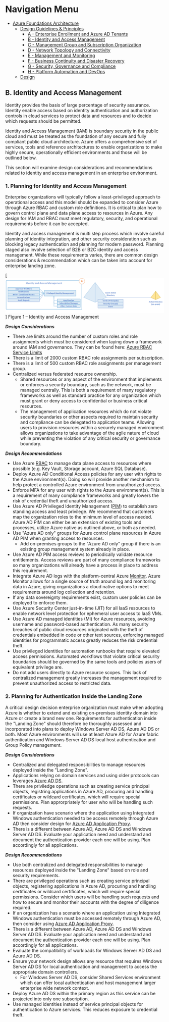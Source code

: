 # Navigation Menu

* [Azure Foundations Architecture](./00-azureFoundations-architecture.md)
  * [Design Guidelines & Principles](./01-azureFoundations-design-guidelines-principles.md)
    * [A - Enterprise Enrollment and Azure AD Tenants](./A-Enterprise-Enrollment-and-Azure-AD-Tenants.md)
    * [B - Identity and Access Management](./B-Identity-and-Access-Management.md)
    * [C - Management Group and Subscription Organization](./C-Management-Group-and-Subscription-Organization.md)
    * [D - Network Topology and Connectivity](./D-Network-Topology-and-Connectivity.md)
    * [E - Management and Monitoring](./E-Management-and-Monitoring.md)
    * [F - Business Continuity and Disaster Recovery](./F-Business-Continuity-and-Disaster-Recovery.md)
    * [G - Security, Governance and Compliance](./G-Security-Governance-and-Compliance.md)
    * [H - Platform Automation and DevOps](./H-Platform-Automation-and-DevOps.md)
  * [Design](./02-azureFoundations-design.md)

## B. Identity and Access Management

Identity provides the basis of large percentage of security assurance. Identity enable access based on identity authentication and authorization controls in cloud services to protect data and resources and to decide which requests should be permitted.

Identity and Access Management (IAM) is boundary security in the public cloud and must be treated as the foundation of any secure and fully compliant public cloud architecture. Azure offers a comprehensive set of services, tools and reference architectures to enable organizations to make highly secure, operationally efficient environments and those will be outlined below.  

This section will examine design considerations and recommendations related to identity and access management in an enterprise environment.

### 1. Planning for Identity and Access Management

Enterprise organizations will typically follow a least-privileged approach to operational access and this model should be expanded to consider Azure through Azure RBAC and custom role definitions. It is critical to plan how to govern control plane and data plane access to resources in Azure. Any design for IAM and RBAC must meet regulatory, security, and operational requirements before it can be accepted.  

Identity and access management is multi step process which involve careful planning of identity integration, and other security consideration such as blocking legacy authentication and planning for modern password. Planning staged also involve selection of B2B or B2C identity and access management. While these requirements varies, there are common design considerations & recommendation which can be taken into account for enterprise landing zone.

 [![Identity and Access Management](./media/iam.png "Identity and Access Management")]
Figure 1 – Identity and Access Management

***Design Considerations***

* There are limits around the number of custom roles and role assignments which must be considered when laying down a framework around IAM and governance. They can be found here: [Azure RBAC Service Limits](https://docs.microsoft.com/en-us/azure/azure-resource-manager/management/azure-subscription-service-limits#role-based-access-control-limits)
* There is a limit of 2000 custom RBAC role assignments per subscription.
* There is a limit of 500 custom RBAC role assignments per management group.
* Centralized versus federated resource ownership.
  * Shared resources or any aspect of the environment that implements or enforces a security boundary, such as the network, must be managed centrally. This is both a requirement of many regulatory frameworks as well as standard practice for any organization which must grant or deny access to confidential or business critical resources.
  * The management of application resources which do not violate security boundaries or other aspects required to maintain security and compliance can be delegated to application teams. Allowing users to provision resources within a securely managed environment allows organizations to take advantage of the agile nature of cloud while preventing the violation of any critical security or governance boundary.

***Design Recommendations***

* Use Azure [RBAC](https://docs.microsoft.com/en-us/azure/role-based-access-control/overview) to manage data plane access to resources where possible (e.g. Key Vault, Storage account, Azure SQL Database).  
* Deploy Azure AD Conditional Access policies for any user with rights to the Azure environment(s). Doing so will provide another mechanism to help protect a controlled Azure environment from unauthorized access.  
* Enforce MFA for any user with rights to the Azure environment(s). This is a requirement of many compliance frameworks and greatly lowers the risk of credential theft and unauthorized access.  
* Use Azure AD Privileged Identity Management ([PIM](https://docs.microsoft.com/en-us/azure/active-directory/privileged-identity-management/pim-configure)) to establish zero standing access and least privilege. We recommend that customers map the organization roles to the minimum level of access needed. Azure AD PIM can either be an extension of existing tools and processes, utilize Azure native as outlined above, or both as needed.  
* Use "Azure AD only" groups for Azure control plane resources in Azure AD PIM when granting access to resources.
  * Add on-premises groups to the "Azure AD only" group if there is an existing group management system already in place.
* Use Azure AD PIM access reviews to periodically validate resource entitlements. Access reviews are part of many compliance frameworks so many organizations will already have a process in place to address this requirement.  
* Integrate Azure AD logs with the platform-central Azure [Monitor](https://docs.microsoft.com/en-us/azure/active-directory/reports-monitoring/concept-activity-logs-azure-monitor). Azure Monitor allows for a single source of truth around log and monitoring data in Azure, giving organizations a cloud native options to meet requirements around log collection and retention.  
* If any data sovereignty requirements exist, custom user policies can be deployed to enforce them.
* Use Azure Security Center just-in-time (JIT) for all IaaS resources to enable network level protection for ephemeral user access to IaaS VMs.
* Use Azure AD managed identities (MI) for Azure resources, avoiding username and password-based authentication. As many security breaches of public cloud resources originated with the theft of credentials embedded in code or other text sources, enforcing managed identities for programmatic access greatly reduces the risk credential theft.
* Use privileged identities for automation runbooks that require elevated access permissions. Automated workflows that violate critical security boundaries should be governed by the same tools and policies users of equivalent privilege are.  
* Do not add users directly to Azure resource scopes. This lack of centralized management greatly increases the management required to prevent unauthorized access to restricted data.  

### 2. Planning for Authentication Inside the Landing Zone

A critical design decision enterprise organization must make when adopting Azure is whether to extend and existing on-premises identity domain into Azure or create a brand new one. Requirements for authentication inside the "Landing Zone" should therefore be thoroughly assessed and incorporated into plans to deploy Windows Server AD DS, Azure AD DS or both. Most Azure environments will use at least Azure AD for Azure fabric authentication and Windows Server AD DS local host authentication and Group Policy management.  

***Design Considerations***

* Centralized and delegated responsibilities to manage resources deployed inside the "Landing Zone".
* Applications relying on domain services and using older protocols can leverages [Azure AD DS](https://docs.microsoft.com/en-us/azure/active-directory-domain-services/).
* There are priviledge operations such as creating service principal objects, registring applications in Azure AD, procuring and handling certificates or wildcard certificates, which will require special permissions. Plan approrpriately for user who will be handling such requests.  
* If organization have scenario where the application using Integrated Windows authentication needed to be access remotely through Azure AD then consider design for [Azure AD Application Proxy](https://docs.microsoft.com/en-us/azure/active-directory/manage-apps/application-proxy).
* There is a different between Azure AD, Azure AD DS and Windows Server AD DS. Evaluate your application need and understand and document the authentication provider each one will be using. Plan accordingly for all applications.

***Design Recommendations***

* Use both centralized and delegated responsibilities to manage resources deployed inside the "Landing Zone" based on role and security requirements.
* There are privileged operations such as creating service principal objects, registering applications in Azure AD, procuring and handling certificates or wildcard certificates, which will require special permissions. Consider which users will be handling such requests and how to secure and monitor their accounts with the degree of diligence required.  
* If an organization has a scenario where an application using Integrated Windows authentication must be accessed remotely through Azure AD, then consider using [Azure AD Application Proxy](https://docs.microsoft.com/en-us/azure/active-directory/manage-apps/application-proxy).
* There is a different between Azure AD, Azure AD DS and Windows Server AD DS. Evaluate your application need and understand and document the authentication provider each one will be using. Plan accordingly for all applications.
* Evaluate the compatibility of workloads for Windows Server AD DS and Azure AD DS.
* Ensure your network design allows any resource that requires Windows Server AD DS for local authentication and management to access the appropriate domain controllers.
  * For Windows Server AD DS, consider Shared Services environment which can offer local authentication and host management larger enterprise wide network context.  
* Deploy Azure AD DS within the primary region as this service can be projected into only one subscription.
* Use managed identities instead of service principal objects for authentication to Azure services. This reduces exposure to credential theft.
